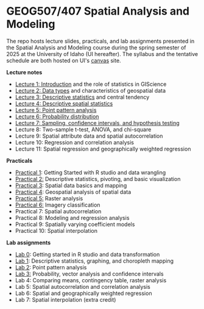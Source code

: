 # GEOG507/407 Spatial Analysis and Modeling

The repo hosts lecture slides, practicals, and lab assignments presented in the Spatial Analysis and Modeling course during the spring semester of 2025 at the University of Idaho (UI hereafter). The syllabus and the tentative schedule are both hosted on UI's [canvas](https://canvas.uidaho.edu/) site.

**Lecture notes**

-   [Lecture 1: Introduction](Lectures/Lecture1_Introduction.html) and the role of statistics in GIScience
-   [Lecture 2: Data types](Lectures/Lecture2_DataTypes_Characteristics.html) and characteristics of geospatial data
-   [Lecture 3: Descriptive statistics](Lectures/Lecture3_CentralTendencyDescriptiveStats.html) and central tendency
-   [Lecture 4: Descriptive spatial statistics](Lectures/Lecture4_DescriptiveSpatialStatistics.html)
-   [Lecture 5: Point pattern analysis](Lectures/Lecture5_PointPatternAnalysis.html)
-   [Lecture 6: Probability distribution](Lectures/Lecture6_ProbabilityDistribution.html)
-   [Lecture 7: Sampling, confidence intervals, and hypothesis testing](Lectures/Lecture7_Sampling_CIs_OneSample.html)
-   Lecture 8: Two-sample t-test, ANOVA, and chi-square
-   Lecture 9: Spatial attribute data and spatial autocorrelation
-   Lecture 10: Regression and correlation analysis
-   Lecture 11: Spatial regression and geographically weighted regression

**Practicals**

-   [Practical 1](Practicals/1_Practical.html): Getting Started with R studio and data wrangling
-   [Practical 2:](Practicals/2_Practical.html) Descriptive statistics, pivoting, and basic visualization
-   [Practical 3](Practicals/3_Practical.html): Spatial data basics and mapping
-   [Practical 4](Practicals/4_Practical.html): Geospatial analysis of spatial data
-   [Practical 5:](Practicals/5_Practical_RasterAnalysis.html) Raster analysis
-   [Practical 6:](Practicals/6_Practical_Image_Analysis.html) Imagery classification
-   Practical 7: Spatial autocorrelation
-   Practical 8: Modeling and regression analysis
-   Practical 9: Spatially varying coefficient models
-   Practical 10: Spatial interpolation

**Lab assignments**

-   [Lab 0](Labs/Lab0_template.html): Getting started in R studio and data transformation
-   [Lab 1](Labs/Lab1_template.html): Descriptive statistics, graphing, and choropleth mapping
-   [Lab 2](Labs/Lab2_template.html): Point pattern analysis
-   [Lab 3:](Labs/Lab3_template.html) Probability, vector analysis and confidence intervals
-   Lab 4: Comparing means, contingency table, raster analysis
-   Lab 5: Spatial autocorrelation and correlation analysis
-   Lab 6: Spatial and geographically weighted regression
-   Lab 7: Spatial interpolation (extra credit)
